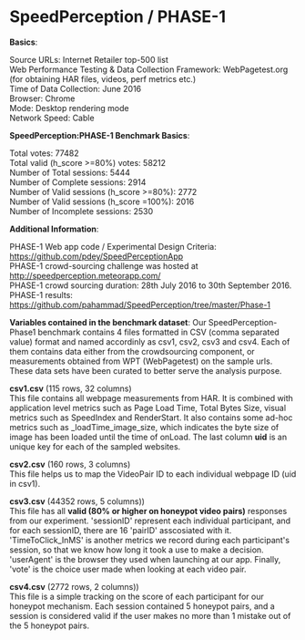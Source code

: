 # SpeedPerception / PHASE-1

<b>Basics</b>:

Source URLs: Internet Retailer top-500 list <br>
Web Performance Testing & Data Collection Framework: WebPagetest.org (for obtaining HAR files, videos, perf metrics etc.) <br>
Time of Data Collection: June 2016 <br>
Browser: Chrome <br>
Mode: Desktop rendering mode <br>
Network Speed: Cable <br>

<b>SpeedPerception:PHASE-1 Benchmark Basics</b>:

Total votes: 77482 <br>
Total valid (h_score >=80%) votes: 58212 <br> 
Number of Total sessions: 5444 <br>
Number of Complete sessions: 2914 <br>
Number of Valid sessions (h_score >=80%): 2772 <br>
Number of Valid sessions (h_score =100%): 2016 <br>
Number of Incomplete sessions: 2530 <br>

<b>Additional Information</b>:

PHASE-1 Web app code / Experimental Design Criteria: https://github.com/pdey/SpeedPerceptionApp <br>
PHASE-1 crowd-sourcing challenge was hosted at http://speedperception.meteorapp.com/ <br>
PHASE-1 crowd sourcing duration: 28th July 2016 to 30th September 2016. <br>
PHASE-1 results: https://github.com/pahammad/SpeedPerception/tree/master/Phase-1 <br>

<b>Variables contained in the benchmark dataset</b>:
Our SpeedPerception-Phase1 benchmark contains 4 files formatted in CSV (comma separated value) format and named accordinly as csv1, csv2, csv3 and csv4. Each of them contains data either from the crowdsourcing component, or measurements obtained from WPT (WebPagetest) on the sample urls. These data sets have been curated to better serve the analysis purpose. <br>

<b>csv1.csv</b> (115 rows, 32 columns) <br>
This file contains all webpage measurements from HAR. It is combined with application level metrics such as Page Load Time, Total Bytes Size, visual metrics such as SpeedIndex and RenderStart. It also contains some ad-hoc metrics such as _loadTime_image_size, which indicates the byte size of image has been loaded until the time of onLoad. The last column <b>uid</b> is an unique key for each of the sampled websites. 

<b>csv2.csv</b> (160 rows, 3 columns) <br>
This file helps us to map the VideoPair ID to each individual webpage ID (uid in csv1). 

<b>csv3.csv</b> (44352 rows, 5 columns)) <br>
This file has all <b>valid (80% or higher on honeypot video pairs)</b> responses from our experiment. 'sessionID' represent each individual participant, and for each sessionID, there are 16 'pairID' asscosiated with it. 'TimeToClick_InMS' is another metrics we record during each participant's session, so that we know how long it took a use to make a decision. 'userAgent' is the browser they used when launching at our app. Finally, 'vote' is the choice user made when looking at each video pair. 

<b>csv4.csv</b> (2772 rows, 2 columns)) <br>
This file is a simple tracking on the score of each participant for our honeypot mechanism. Each session contained 5 honeypot pairs, and a session is considered valid if the user makes no more than 1 mistake out of the 5 honeypot pairs.




